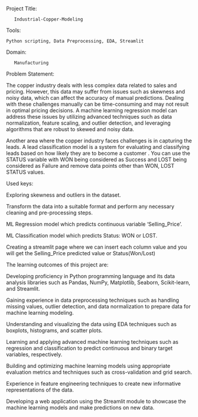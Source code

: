 Project Title:
       
       Industrial-Copper-Modeling
Tools:

    Python scripting, Data Preprocessing, EDA, Streamlit
Domain:
         
       Manufacturing

Problem Statement:

   The copper industry deals with less complex data related to sales and pricing. However, this data may suffer from issues such as skewness and noisy data, which can affect the accuracy of manual predictions. Dealing with these challenges manually can be time-consuming and may not result in optimal pricing decisions. A machine learning regression model can address these issues by utilizing advanced techniques such as data normalization, feature scaling, and outlier detection, and leveraging algorithms that are robust to skewed and noisy data. 

Another area where the copper industry faces challenges is in capturing the leads. A lead classification model is a system for evaluating and classifying leads based on how likely they are to become a customer . You can use the STATUS variable with WON being considered as Success and LOST being considered as Failure and remove data points other than WON, LOST STATUS values.

Used keys:
  
   Exploring skewness and outliers in the dataset.
  
  Transform the data into a suitable format and perform any necessary cleaning and pre-processing steps.
  
  ML Regression model which predicts continuous variable ‘Selling_Price’.
  
  ML Classification model which predicts Status: WON or LOST.
  
  Creating a streamlit page where we can insert each column value and you will get the Selling_Price predicted value or Status(Won/Lost)

The learning outcomes of this project are: 

Developing proficiency in Python programming language and its data analysis libraries such as Pandas, NumPy, Matplotlib, Seaborn, Scikit-learn, and Streamlit.

Gaining experience in data preprocessing techniques such as handling missing values, outlier detection, and data normalization to prepare data for machine learning modeling.

Understanding and visualizing the data using EDA techniques such as boxplots, histograms, and scatter plots.

Learning and applying advanced machine learning techniques such as regression and classification to predict continuous and binary target variables, respectively.

Building and optimizing machine learning models using appropriate evaluation metrics and techniques such as cross-validation and grid search.

Experience in feature engineering techniques to create new informative representations of the data.

Developing a web application using the Streamlit module to showcase the machine learning models and make predictions on new data.







       
       
